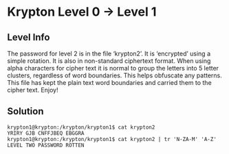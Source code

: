 # Krypton Level 0 → Level 1
## Level Info
The password for level 2 is in the file ‘krypton2’. It is ‘encrypted’ using a simple rotation. It is also in non-standard ciphertext format. When using alpha characters for cipher text it is normal to group the letters into 5 letter clusters, regardless of word boundaries. This helps obfuscate any patterns. This file has kept the plain text word boundaries and carried them to the cipher text. Enjoy!

## Solution
```
krypton1@krypton:/krypton/krypton1$ cat krypton2 
YRIRY GJB CNFFJBEQ EBGGRA
krypton1@krypton:/krypton/krypton1$ cat krypton2 | tr 'N-ZA-M' 'A-Z'
LEVEL TWO PASSWORD ROTTEN
```
